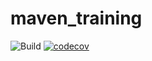 # maven_training
![Build](https://github.com/Melinda973/maven_training/actions/workflows/build.yml/badge.svg)
[![codecov](https://codecov.io/gh/Melinda973/maven_training/branch/main/graph/badge.svg)](https://codecov.io/gh/Melinda973/maven_training)
